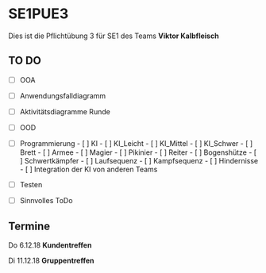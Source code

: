 # SE1PUE3
Dies ist die Pflichtübung 3 für SE1 des Teams __Viktor Kalbfleisch__

## TO DO
 - [ ] OOA
 - [ ] Anwendungsfalldiagramm
 - [ ] Aktivitätsdiagramme Runde

 - [ ] OOD

 - [ ] Programmierung
       - [ ] KI
          - [ ] KI_Leicht
          - [ ] KI_Mittel
          - [ ] KI_Schwer
       - [ ] Brett
       - [ ] Armee
           - [ ] Magier
           - [ ] Pikinier
           - [ ] Reiter
           - [ ] Bogenshütze
           - [ ] Schwertkämpfer
       - [ ] Laufsequenz
       - [ ] Kampfsequenz
       - [ ] Hindernisse
       - [ ] Integration der KI von anderen Teams
 - [ ] Testen

 - [ ] Sinnvolles ToDo

## Termine
Do 6.12.18 __Kundentreffen__

Di 11.12.18 __Gruppentreffen__
